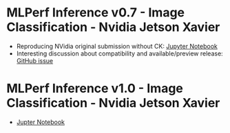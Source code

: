 # MLPerf Inference v0.7 - Image Classification - Nvidia Jetson Xavier 

* Reproducing NVidia original submission without CK: [Jupyter Notebook](https://github.com/ctuning/ck-ml/blob/main/jnotebook/mlperf-inference-v0.7-reproduce-xavier/reproduce-xavier-with-jetpack-4.5.ipynb)
* Interesting discussion about compatibility and available/preview release: [GitHub issue](https://github.com/mlcommons/inference_results_v0.7/issues/15)

# MLPerf Inference v1.0 - Image Classification - Nvidia Jetson Xavier 

* [Jupter Notebook](https://github.com/ctuning/ck-ml/blob/main/jnotebook/mlperf-inference-v0.7-reproduce-xavier/reproduce-xavier-with-jetpack-4.5.ipynb)
